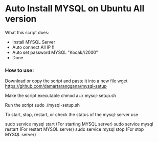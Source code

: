 # Auto Install MYSQL on Ubuntu All version

What this script does:
- Install MYSQL Server
- Auto connect All IP !!
- Auto set password MYSQL "Kocak//2000"
- Done

### How to use:

Download or copy the script and paste it into a new file
wget https://github.com/damartaranggana/mysql-setup

Make the script executable
chmod a+x mysql-setup.sh

Run the script
sudo ./mysql-setup.sh

To start, stop, restart, or check the status of the mysql-server use

sudo service mysql start (For starting MYSQL server)
sudo service mysql restart (For restart MYSQL server)
sudo service mysql stop (For stop MYSQL server)









